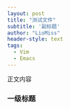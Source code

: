 ```yaml
---
layout: post
title: "测试文件"
subtitle: '副标题'
author: "LioMiss"
header-style: text
tags:
  - Vim
  - Emacs
---
```


正文内容


### 一级标题






